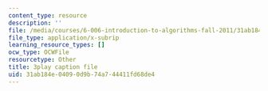 ```yaml
---
content_type: resource
description: ''
file: /media/courses/6-006-introduction-to-algorithms-fall-2011/31ab184e04090d9b74a744411fd68de4_OQ5jsbhAv_M.srt
file_type: application/x-subrip
learning_resource_types: []
ocw_type: OCWFile
resourcetype: Other
title: 3play caption file
uid: 31ab184e-0409-0d9b-74a7-44411fd68de4
---
```

